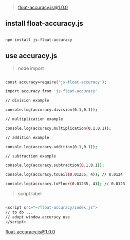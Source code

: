 > float-accuracy.js@1.0.0

## install float-accuracy.js

```bash

npm install js-float-accuracy

```

## use accuracy.js

> node import

``` bash

const accuracy=require('js-float-accuracy');

import accuracy from 'js-float-accuracy'

// division example

console.log(accuracy.division(0.1,0.1));

// multiplication example

console.log(accuracy.multiplication(0.1,0.1));

// addition example

console.log(accuracy.addition(0.1,0.1));

// subtraction example

console.log(accuracy.subtraction(0.1,0.1));

console.log(accuracy.toCeil(0.01235, 4)); // 0.0124

console.log(accuracy.toFloor(0.01235, 4)); // 0.0123

```

> script label

``` bash

<script src="~/float-accuracy/index.js">
// to do ...
// adopt window.accuracy use
</script>

```

[float-accuracy.js@1.0.0](https://github.com/rumengkai/js-float-accuracy.git)
